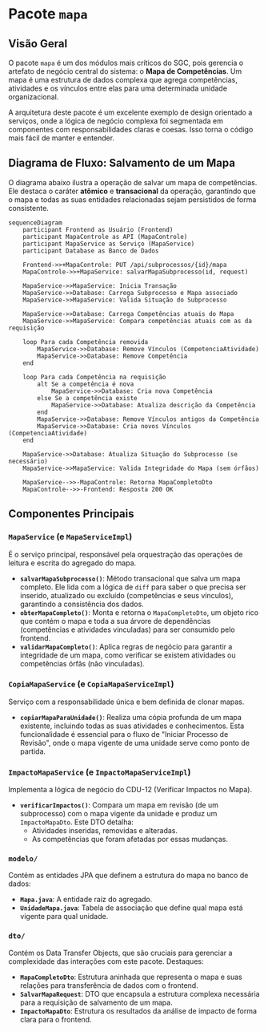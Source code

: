 # Pacote `mapa`

## Visão Geral

O pacote `mapa` é um dos módulos mais críticos do SGC, pois gerencia o artefato de negócio central do sistema: o **Mapa de Competências**. Um mapa é uma estrutura de dados complexa que agrega competências, atividades e os vínculos entre elas para uma determinada unidade organizacional.

A arquitetura deste pacote é um excelente exemplo de design orientado a serviços, onde a lógica de negócio complexa foi segmentada em componentes com responsabilidades claras e coesas. Isso torna o código mais fácil de manter e entender.

## Diagrama de Fluxo: Salvamento de um Mapa

O diagrama abaixo ilustra a operação de salvar um mapa de competências. Ele destaca o caráter **atômico** e **transacional** da operação, garantindo que o mapa e todas as suas entidades relacionadas sejam persistidos de forma consistente.

```mermaid
sequenceDiagram
    participant Frontend as Usuário (Frontend)
    participant MapaControle as API (MapaControle)
    participant MapaService as Serviço (MapaService)
    participant Database as Banco de Dados

    Frontend->>+MapaControle: PUT /api/subprocessos/{id}/mapa
    MapaControle->>+MapaService: salvarMapaSubprocesso(id, request)

    MapaService->>MapaService: Inicia Transação
    MapaService->>Database: Carrega Subprocesso e Mapa associado
    MapaService->>MapaService: Valida Situação do Subprocesso

    MapaService->>Database: Carrega Competências atuais do Mapa
    MapaService->>MapaService: Compara competências atuais com as da requisição

    loop Para cada Competência removida
        MapaService->>Database: Remove Vínculos (CompetenciaAtividade)
        MapaService->>Database: Remove Competência
    end

    loop Para cada Competência na requisição
        alt Se a competência é nova
            MapaService->>Database: Cria nova Competência
        else Se a competência existe
            MapaService->>Database: Atualiza descrição da Competência
        end
        MapaService->>Database: Remove Vínculos antigos da Competência
        MapaService->>Database: Cria novos Vínculos (CompetenciaAtividade)
    end

    MapaService->>Database: Atualiza Situação do Subprocesso (se necessário)
    MapaService->>MapaService: Valida Integridade do Mapa (sem órfãos)

    MapaService-->>-MapaControle: Retorna MapaCompletoDto
    MapaControle-->>-Frontend: Resposta 200 OK
```

## Componentes Principais

### `MapaService` (e `MapaServiceImpl`)

É o serviço principal, responsável pela orquestração das operações de leitura e escrita do agregado do mapa.
- **`salvarMapaSubprocesso()`**: Método transacional que salva um mapa completo. Ele lida com a lógica de `diff` para saber o que precisa ser inserido, atualizado ou excluído (competências e seus vínculos), garantindo a consistência dos dados.
- **`obterMapaCompleto()`**: Monta e retorna o `MapaCompletoDto`, um objeto rico que contém o mapa e toda a sua árvore de dependências (competências e atividades vinculadas) para ser consumido pelo frontend.
- **`validarMapaCompleto()`**: Aplica regras de negócio para garantir a integridade de um mapa, como verificar se existem atividades ou competências órfãs (não vinculadas).

### `CopiaMapaService` (e `CopiaMapaServiceImpl`)

Serviço com a responsabilidade única e bem definida de clonar mapas.
- **`copiarMapaParaUnidade()`**: Realiza uma cópia profunda de um mapa existente, incluindo todas as suas atividades e conhecimentos. Esta funcionalidade é essencial para o fluxo de "Iniciar Processo de Revisão", onde o mapa vigente de uma unidade serve como ponto de partida.

### `ImpactoMapaService` (e `ImpactoMapaServiceImpl`)

Implementa a lógica de negócio do CDU-12 (Verificar Impactos no Mapa).
- **`verificarImpactos()`**: Compara um mapa em revisão (de um subprocesso) com o mapa vigente da unidade e produz um `ImpactoMapaDto`. Este DTO detalha:
    - Atividades inseridas, removidas e alteradas.
    - As competências que foram afetadas por essas mudanças.

### `modelo/`

Contém as entidades JPA que definem a estrutura do mapa no banco de dados:
- **`Mapa.java`**: A entidade raiz do agregado.
- **`UnidadeMapa.java`**: Tabela de associação que define qual mapa está vigente para qual unidade.

### `dto/`

Contém os Data Transfer Objects, que são cruciais para gerenciar a complexidade das interações com este pacote. Destaques:
- **`MapaCompletoDto`**: Estrutura aninhada que representa o mapa e suas relações para transferência de dados com o frontend.
- **`SalvarMapaRequest`**: DTO que encapsula a estrutura complexa necessária para a requisição de salvamento de um mapa.
- **`ImpactoMapaDto`**: Estrutura os resultados da análise de impacto de forma clara para o frontend.